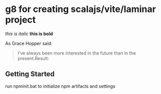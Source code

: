# g8 for creating scalajs/vite/laminar project
<i>this is italic</i>
<b>this is bold</b>

As Grace Hopper said: 
> I’ve always been more interested
> in the future than in the present.Result:

<h2>Getting Started</h2>
run npminit.bat to initialize npm artifacts and settings
